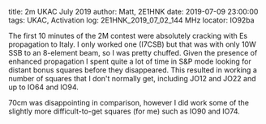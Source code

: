 title: 2m UKAC July 2019
author: Matt, 2E1HNK
date: 2019-07-09 23:00:00
tags: UKAC, Activation
log: 2E1HNK_2019_07_02_144 MHz
locator: IO92ba



The first 10 minutes of the 2M contest were absolutely cracking with Es propagation to Italy. I only worked one (I7CSB) but that was with only 10W SSB to an 8-element beam, so I was pretty chuffed. Given the presence of enhanced propagation I spent quite a lot of time in S&P mode looking for distant bonus squares before they disappeared. This resulted in working a number of squares that I don't normally get, including JO12 and JO22 and up to IO64 and IO94.

70cm was disappointing in comparison, however I did work some of the slightly more difficult-to-get squares (for me) such as IO90 and IO74.

